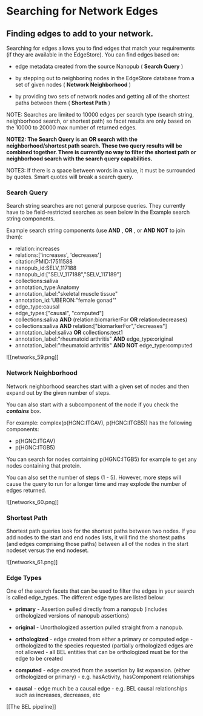 # Searching for Network Edges

## Finding edges to add to your network.

Searching for edges allows you to find edges that match your requirements (if they are available in the EdgeStore). You can find edges based on:

*  edge metadata created from the source Nanopub (  **Search Query**  )

*  by stepping out to neighboring nodes in the EdgeStore database from a set of given nodes (  **Network Neighborhood**  )

*  by providing two sets of network nodes and getting all of the shortest paths between them (  **Shortest Path**  )

NOTE: Searches are limited to 10000 edges per search type (search string, neighborhood search, or shortest path) so facet results are only based on the 10000 to 20000 max number of returned edges.

**NOTE2: The Search Query is an OR search with the neighborhood/shortest path search. These two query results will be combined together. There is currently no way to filter the shortest path or neighborhood search with the search query capabilities.**

NOTE3: If there is a space between words in a value, it must be surrounded by quotes. Smart quotes will break a search query.

###  Search Query

Search string searches are not general purpose queries. They currently have to be field-restricted searches as seen below in the Example search string components.

Example search string components (use  **AND**  ,  **OR**  , or  **AND NOT**  to join them):

*  relation:increases
*  relations:['increases', 'decreases']
*  citation:PMID:17511588
*  nanopub\_id:SELV\_117188
*  nanopub\_id:["SELV\_117188","SELV\_117189"]
*  collections:saliva
*  annotation\_type:Anatomy
*  annotation\_label:"skeletal muscle tissue"
*  annotation\_id:'UBERON:"female gonad"'
*  edge\_type:causal
*  edge\_types:["causal", "computed"]
*  collections:saliva  **AND**  (relation:biomarkerFor  **OR**  relation:decreases)
*  collections:saliva  **AND**  relation:["biomarkerFor","decreases"]
*  annotation\_label:saliva  **OR**  collections:test1
*  annotation\_label:"rheumatoid arthritis"  **AND**  edge\_type:original
*  annotation\_label:"rheumatoid arthritis"  **AND NOT**  edge\_type:computed

![[networks_59.png]]

###  Network Neighborhood
  
Network neighborhood searches start with a given set of nodes and then expand out by the given number of steps.

You can also start with a subcomponent of the node if you check the  ***contains***  box.

For example: complex(p(HGNC:ITGAV), p(HGNC:ITGB5)) has the following components:

*  p(HGNC:ITGAV)
*  p(HGNC:ITGB5)

You can search for nodes containing p(HGNC:ITGB5) for example to get any nodes containing that protein.

You can also set the number of steps (1 - 5). However, more steps will cause the query to run for a longer time and may explode the number of edges returned.

![[networks_60.png]]

###  Shortest Path
  
Shortest path queries look for the shortest paths between two nodes. If you add nodes to the start and end nodes lists, it will find the shortest paths (and edges comprising those paths) between all of the nodes in the start nodeset versus the end nodeset.

![[networks_61.png]]

###  Edge Types

One of the search facets that can be used to filter the edges in your search is called edge\_types. The different edge types are listed below:

*   **primary**  - Assertion pulled directly from a nanopub (includes orthologized versions of nanopub assertions)

*   **original**  - Unorthologized assertion pulled straight from a nanopub.

*   **orthologized**  - edge created from either a primary or computed edge - orthologized to the species requested (partially orthologized edges are not allowed - all BEL entities that can be orthologized must be for the edge to be created

*   **computed**  - edge created from the assertion by list expansion. (either orthologized or primary) - e.g. hasActivity, hasComponent relationships

*   **causal**  - edge much be a causal edge - e.g. BEL causal relationships such as increases, decreases, etc

[[The BEL pipeline]]
